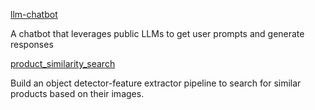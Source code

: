 
[llm-chatbot](https://github.com/kayaozan/llm-chatbot)

A chatbot that leverages public LLMs to get user prompts and generate responses

[product_similarity_search](https://github.com/kayaozan/product_similarity_search)

Build an object detector-feature extractor pipeline to search for similar products based on their images.

